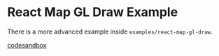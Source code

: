 # React Map GL Draw Example

There is a more advanced example inside `examples/react-map-gl-draw`.

[codesandbox](embedded-codesandbox://react-map-gl-draw)
